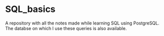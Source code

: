 # SQL_basics
A repository with all the notes made while learning SQL using PostgreSQL.
The databse on which I use these queries is also available.
